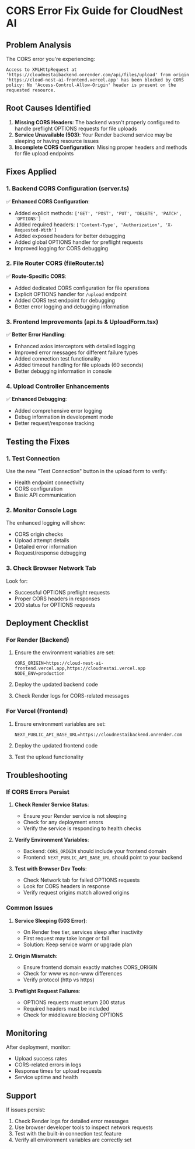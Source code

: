 # CORS Error Fix Guide for CloudNest AI

## Problem Analysis

The CORS error you're experiencing:

```
Access to XMLHttpRequest at 'https://cloudnestaibackend.onrender.com/api/files/upload' from origin 'https://cloud-nest-ai-frontend.vercel.app' has been blocked by CORS policy: No 'Access-Control-Allow-Origin' header is present on the requested resource.
```

## Root Causes Identified

1. **Missing CORS Headers**: The backend wasn't properly configured to handle preflight OPTIONS requests for file uploads
2. **Service Unavailable (503)**: Your Render backend service may be sleeping or having resource issues
3. **Incomplete CORS Configuration**: Missing proper headers and methods for file upload endpoints

## Fixes Applied

### 1. Backend CORS Configuration (server.ts)

✅ **Enhanced CORS Configuration**:

- Added explicit methods: `['GET', 'POST', 'PUT', 'DELETE', 'PATCH', 'OPTIONS']`
- Added required headers: `['Content-Type', 'Authorization', 'X-Requested-With']`
- Added exposed headers for better debugging
- Added global OPTIONS handler for preflight requests
- Improved logging for CORS debugging

### 2. File Router CORS (fileRouter.ts)

✅ **Route-Specific CORS**:

- Added dedicated CORS configuration for file operations
- Explicit OPTIONS handler for `/upload` endpoint
- Added CORS test endpoint for debugging
- Better error logging and debugging information

### 3. Frontend Improvements (api.ts & UploadForm.tsx)

✅ **Better Error Handling**:

- Enhanced axios interceptors with detailed logging
- Improved error messages for different failure types
- Added connection test functionality
- Added timeout handling for file uploads (60 seconds)
- Better debugging information in console

### 4. Upload Controller Enhancements

✅ **Enhanced Debugging**:

- Added comprehensive error logging
- Debug information in development mode
- Better request/response tracking

## Testing the Fixes

### 1. Test Connection

Use the new "Test Connection" button in the upload form to verify:

- Health endpoint connectivity
- CORS configuration
- Basic API communication

### 2. Monitor Console Logs

The enhanced logging will show:

- CORS origin checks
- Upload attempt details
- Detailed error information
- Request/response debugging

### 3. Check Browser Network Tab

Look for:

- Successful OPTIONS preflight requests
- Proper CORS headers in responses
- 200 status for OPTIONS requests

## Deployment Checklist

### For Render (Backend)

1. Ensure the environment variables are set:

   ```
   CORS_ORIGIN=https://cloud-nest-ai-frontend.vercel.app,https://cloudnestai.vercel.app
   NODE_ENV=production
   ```

2. Deploy the updated backend code
3. Check Render logs for CORS-related messages

### For Vercel (Frontend)

1. Ensure environment variables are set:

   ```
   NEXT_PUBLIC_API_BASE_URL=https://cloudnestaibackend.onrender.com
   ```

2. Deploy the updated frontend code
3. Test the upload functionality

## Troubleshooting

### If CORS Errors Persist

1. **Check Render Service Status**:

   - Ensure your Render service is not sleeping
   - Check for any deployment errors
   - Verify the service is responding to health checks

2. **Verify Environment Variables**:

   - Backend: `CORS_ORIGIN` should include your frontend domain
   - Frontend: `NEXT_PUBLIC_API_BASE_URL` should point to your backend

3. **Test with Browser Dev Tools**:
   - Check Network tab for failed OPTIONS requests
   - Look for CORS headers in response
   - Verify request origins match allowed origins

### Common Issues

1. **Service Sleeping (503 Error)**:

   - On Render free tier, services sleep after inactivity
   - First request may take longer or fail
   - Solution: Keep service warm or upgrade plan

2. **Origin Mismatch**:

   - Ensure frontend domain exactly matches CORS_ORIGIN
   - Check for www vs non-www differences
   - Verify protocol (http vs https)

3. **Preflight Request Failures**:
   - OPTIONS requests must return 200 status
   - Required headers must be included
   - Check for middleware blocking OPTIONS

## Monitoring

After deployment, monitor:

- Upload success rates
- CORS-related errors in logs
- Response times for upload requests
- Service uptime and health

## Support

If issues persist:

1. Check Render logs for detailed error messages
2. Use browser developer tools to inspect network requests
3. Test with the built-in connection test feature
4. Verify all environment variables are correctly set
